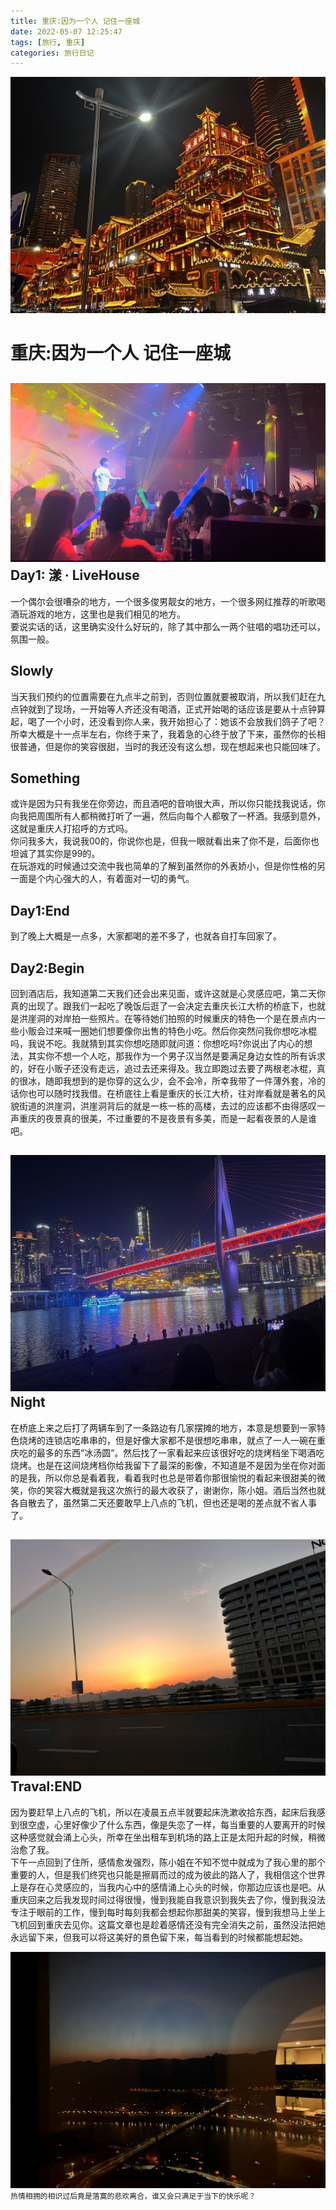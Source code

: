```yaml
---
title: 重庆:因为一个人 记住一座城
date: 2022-05-07 12:25:47
tags: [旅行, 重庆]
categories: 旅行日记
---
```

![因为一个人 记住一座城](重庆-因为一个人-记住一座城/tittle.jpg)

重庆:因为一个人 记住一座城
======================
![Day1: 漾 · LiveHouse](重庆-因为一个人-记住一座城/livehouse.png)
Day1: 漾 · LiveHouse
------------
一个偶尔会很嘈杂的地方，一个很多俊男靓女的地方，一个很多网红推荐的听歌喝酒玩游戏的地方，这里也是我们相见的地方。  
要说实话的话，这里确实没什么好玩的，除了其中那么一两个驻唱的唱功还可以，氛围一般。

Slowly
--------
当天我们预约的位置需要在九点半之前到，否则位置就要被取消，所以我们赶在九点钟就到了现场，一开始等人齐还没有喝酒，正式开始喝的话应该是要从十点钟算起，喝了一个小时，还没看到你人来，我开始担心了：她该不会放我们鸽子了吧？所幸大概是十一点半左右，你终于来了，我着急的心终于放了下来，虽然你的长相很普通，但是你的笑容很甜，当时的我还没有这么想，现在想起来也只能回味了。

Something
------------
或许是因为只有我坐在你旁边，而且酒吧的音响很大声，所以你只能找我说话，你向我把周围所有人都稍微打听了一遍，然后向每个人都敬了一杯酒。我感到意外，这就是重庆人打招呼的方式吗。  
你问我多大，我说我00的，你说你也是，但我一眼就看出来了你不是，后面你也坦诚了其实你是99的。  
在玩游戏的时候通过交流中我也简单的了解到虽然你的外表娇小，但是你性格的另一面是个内心强大的人，有着面对一切的勇气。

Day1:End
--------
到了晚上大概是一点多，大家都喝的差不多了，也就各自打车回家了。

Day2:Begin
----------
回到酒店后，我知道第二天我们还会出来见面，或许这就是心灵感应吧，第二天你真的出现了。跟我们一起吃了晚饭后逛了一会决定去重庆长江大桥的桥底下，也就是洪崖洞的对岸拍一些照片。在等待她们拍照的时候重庆的特色一个是在景点内一些小贩会过来喊一圈她们想要像你出售的特色小吃。然后你突然问我你想吃冰棍吗，我说不吃。我就猜到其实你想吃随即就问道：你想吃吗?你说出了内心的想法，其实你不想一个人吃，那我作为一个男子汉当然是要满足身边女性的所有诉求的，好在小贩子还没有走远，追过去还来得及。我立即跑过去要了两根老冰棍，真的很冰，随即我想到的是你穿的这么少，会不会冷，所幸我带了一件薄外套，冷的话你也可以随时找我借。在桥底往上看是重庆的长江大桥，往对岸看就是著名的风貌街道的洪崖洞，洪崖洞背后的就是一栋一栋的高楼，去过的应该都不由得感叹一声重庆的夜景真的很美，不过重要的不是夜景有多美，而是一起看夜景的人是谁吧。

![Night](重庆-因为一个人-记住一座城/night.jpg)
Night
----------
在桥底上来之后打了两辆车到了一条路边有几家摆摊的地方，本意是想要到一家特色烧烤的连锁店吃串串的，但是好像大家都不是很想吃串串，就点了一人一碗在重庆吃的最多的东西”冰汤圆”。然后找了一家看起来应该很好吃的烧烤档坐下喝酒吃烧烤。也是在这间烧烤档你给我留下了最深的影像，不知道是不是因为坐在你对面的是我，所以你总是看着我，看着我时也总是带着你那很愉悦的看起来很甜美的微笑，你的笑容大概就是我这次旅行的最大收获了，谢谢你，陈小姐。酒后当然也就各自散去了，虽然第二天还要敢早上八点的飞机，但也还是喝的差点就不省人事了。

![sunraise](重庆-因为一个人-记住一座城/sunraise.jpg)
Traval:END
----------
因为要赶早上八点的飞机，所以在凌晨五点半就要起床洗漱收拾东西，起床后我感到很空虚，心里好像少了什么东西，像是失恋了一样，每当重要的人要离开的时候这种感觉就会涌上心头，所幸在坐出租车到机场的路上正是太阳升起的时候，稍微治愈了我。  
下午一点回到了住所，感情愈发强烈，陈小姐在不知不觉中就成为了我心里的那个重要的人，但是我们终究也只能是擦肩而过的成为彼此的路人了，我相信这个世界上是存在心灵感应的，当我内心中的感情涌上心头的时候，你那边应该也是吧。从重庆回来之后我发现时间过得很慢，慢到我能自我意识到我失去了你，慢到我没法专注于眼前的工作，慢到每时每刻我都会想起你那甜美的笑容，慢到我想马上坐上飞机回到重庆去见你。这篇文章也是趁着感情还没有完全消失之前，虽然没法把她永远留下来，但我可以将这美好的景色留下来，每当看到的时候都能想起她。  

![end](重庆-因为一个人-记住一座城/end.jpg)
`热情相拥的相识过后竟是落寞的悲欢离合，谁又会只满足于当下的快乐呢？`

